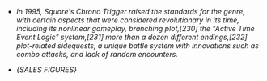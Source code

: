 - _In 1995, Square's Chrono Trigger raised the standards for the genre, with certain aspects that were considered revolutionary in its time, including its nonlinear gameplay, branching plot,[230] the "Active Time Event Logic" system,[231] more than a dozen different endings,[232] plot-related sidequests, a unique battle system with innovations such as combo attacks, and lack of random encounters._

- _{SALES FIGURES}_